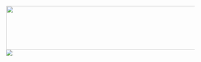 <img src="https://github.com/nu11secur1ty/nu11secur1ty/blob/master/logo/logo300.png" width="509" height="119"/><img src="https://github-readme-stats.vercel.app/api?username=nu11secur1ty&theme=dark" />


